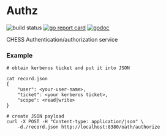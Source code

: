 # Authz

![build status](https://github.com/CHESSComputing/Authz/actions/workflows/go.yml/badge.svg)
[![go report card](https://goreportcard.com/badge/github.com/CHESSComputing/Authz)](https://goreportcard.com/report/github.com/CHESSComputing/Authz)
[![godoc](https://godoc.org/github.com/CHESSComputing/Authz?status.svg)](https://godoc.org/github.com/CHESSComputing/Authz)

CHESS Authentication/authorization service

### Example
```
# obtain kerberos ticket and put it into JSON

cat record.json
{
    "user": <your-user-name>,
    "ticket": <your kerberos ticket>,
    "scope": <read|write>
}

# create JSON payload
curl -X POST -H "Content-type: application/json" \
    -d./record.json http://localhost:8380/oath/authorize
```
